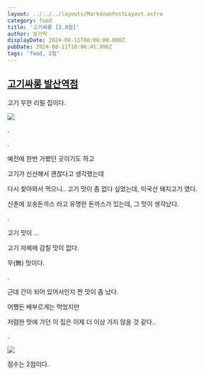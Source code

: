 ```yaml
---
layout: ../../../layouts/MarkdownPostLayout.astro
category: food
title: '고기싸롱 [2.0점]'
author: 발가락
displayDate: 2024-08-11T00:00:00.000Z
pubDate: 2024-08-11T18:06:41.996Z
tags: 'food, 2점'
---
```


## [고기싸롱 발산역점](https://naver.me/5uicMWod)

고기 무한 리필 집이다.

![](/media/food-240811-1.webp)

.

.

예전에 한번 가봤던 곳이기도 하고

고기가 신선해서 괜찮다고 생각했는데

다시 찾아와서 먹으니.. 고기 맛이 좀 없다 싶었는데, 미국산 돼지고기 였다.

신촌에 꼬숑돈까스 라고 유명한 돈까스가 있는데, 그 맛이 생각났다.

.

고기 맛이 ...

고기 자체에 감칠 맛이 없다.

무(無) 맛이다.

.

근데 간이 되어 있어서인지 짠 맛이 좀 났다.

어쨌든 배부르게는 먹었지만

저렴한 맛에 가던 이 집은 이제 더 이상 가지 않을 것 같다..

.

![](/media/food-240811-2.webp)

점수는 2점이다.
